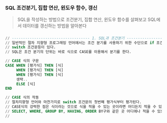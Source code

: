 ### SQL 조건분기, 집합 연산, 윈도우 함수, 갱신

>SQL을 작성하는 방법으로 조건분기, 집합 연산, 윈도우 함수를 살펴보고
>SQL에서 데이터를 갱신하는 방법을 알아본다

##### 
```sql
// ----------------------------------- 1. SQL과 조건분기 ----------------------------------- //
// 일반적인 절차 지향형 프로그래밍 언어에서는 조건 분기를 사용하기 위한 수단으로 if 조건문과
// switch 조건문등이 있다.
// SQL은 조건 분기의 단위는 바로 식으로 CASE를 이용해서 분기를 한다.

// CASE 식의 구문
CASE WHEN [평가식] THEN [식]
     WHEN [평가식] THEN [식]
     WHEN [평가식] THEN [식]
     생략..
     ELSE [식]
END

// CASE 식의 작동
// 절차지향형 언어와 마찬가지로 switch 조건문의 첫번째 평가식부터 평가된다.
// CASE식의 강력한 점은 식이라는 것으로 식을 적을 수 있는 곳이라면 어디든지 적을 수 있다.
// SELECT, WHERE, GROUP BY, HAVING, ORDER BY구와 같은 곳 어디에나 적을 수 있으므로 다양하게 활용 가능
// 
```


